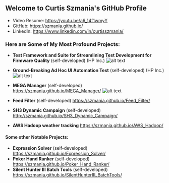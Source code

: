 ## Welcome to Curtis Szmania's GitHub Profile

* Video Resume: https://youtu.be/a6_14f1wmyY
* GitHub: https://szmania.github.io/
* LinkedIn: https://www.linkedin.com/in/curtisszmania/

### Here are Some of My Most Profound Projects:
* **Test Framework and Suite for Streamlining Test Development for Firmware Quality** (self-developed) (HP Inc.)
![alt text](http://www.www8-hp.com/ca/en/images/hero_pagwide_family_v6_tcm223_2329162_tcm223_2175277_tcm223-2329162.jpg "HP 750 PageWide")


* **Ground-Breaking Ad Hoc UI Automation Test** (self-developed) (HP Inc.)
![alt text](https://www.askdavetaylor.com/wp-content/uploads/2016/03/hp-pagewide-pro-control-screen.jpg "HP Printer UI")

* **MEGA Manager** (self-developed) https://szmania.github.io/MEGA_Manager/
![alt text](https://eu.static.mega.co.nz/3/images/mega/logo-facebook.png "MEGA Cloud Sync")

* **Feed Filter** (self-developed) https://szmania.github.io/Feed_Filter/
* **SH3 Dynamic Campaign** (self-developed) http://szmania.github.io/SH3_Dynamic_Campaign/
* **AWS Hadoop weather tracking** https://szmania.github.io/AWS_Hadoop/

#### Some other Notable Projects:
* **Expression Solver** (self-developed) https://szmania.github.io/Expression_Solver/
* **Poker Hand Ranker** (self-developed) https://szmania.github.io/Poker_Hand_Ranker/
* **Silent Hunter III Batch Tools** (self-developed) https://szmania.github.io/SilentHunterIII_BatchTools/
